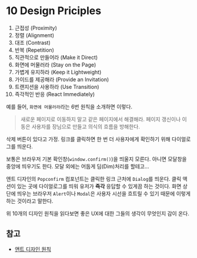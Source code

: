 # 10 Design Priciples

1. 근접성 (Proximity)
2. 정렬 (Alignment)
3. 대조 (Contrast)
4. 반복 (Repetition)
5. 직관적으로 만들어라 (Make it Direct)
6. 화면에 머물러라 (Stay on the Page)
7. 가볍게 유지하라 (Keep it Lightweight)
8. 가이드를 제공해라 (Provide an Invitation)
9. 트랜지션을 사용하라 (Use Transition)
10. 즉각적인 반응 (React Immediately)

예를 들어, `화면에 머물러라`라는 6번 원칙을 소개하면 이렇다.

> 새로운 페이지로 이동하지 말고 같은 페이지에서 해결해라. 페이지 갱신이나 이동은 사용자를 장님으로 만들고 의식의 흐름을 방해한다.

삭제 버튼이 있다고 가정. 링크를 클릭하면 한 번 더 사용자에게 확인하기 위해 다이얼로그를 띄운다.

보통은 브라우저 기본 확인창(`window.confirm()`)을 띄울지 모른다. 아니면 모달창을 중앙에 띄우기도 한다. 모달 외에는 어둡게 딤(Dim)처리를 할테고...

앤트 디자인의 `Popconfirm` 컴포넌트는 클릭한 링크 근처에 `Dialog`를 띄운다. 클릭 액션이 있는 곳에 다이얼로그를 띄워 유저가 **즉각** 응답할 수 있게끔 하는 것이다. 화면 상단에 띄우는 브라우저 `Alert`이나 `Modal`은 사용자 시선을 흐트릴 수 있기 때문에 이렇게 하는 것이라고 말한다.

위 10개의 디자인 원칙을 읽다보면 좋은 UX에 대한 그들의 생각이 무엇인지 감이 온다.

## 참고

- [앤트 디자인 원칙](https://jeonghwan-kim.github.io/2018/10/13/ant-design-101.html)
